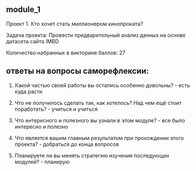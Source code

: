 ## module_1
Проект 1. Кто хочет стать миллионером кинопроката?

Задача проекта: Провести предварительный анализ данных на основе датасета сайта IMBD

Количество набранных в викторине баллов: 27


## ответы на вопросы саморефлексии:

1. Какой частью своей работы вы остались особенно довольны? - есть куда расти  

2. Что не получилось сделать так, как хотелось? Над чем ещё стоит поработать? - учиться и учиться

3. Что интересного и полезного вы узнали в этом модуле? - все было интересно и полезно

4. Что является вашим главным результатом при прохождении этого проекта? - добраться до конца вопросов

5. Планируете ли вы менять стратегию изучения последующих модулей? - планирую
